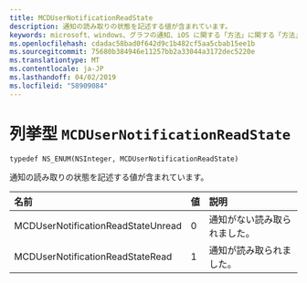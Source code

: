 ```yaml
---
title: MCDUserNotificationReadState
description: 通知の読み取りの状態を記述する値が含まれています。
keywords: microsoft、windows、グラフの通知、iOS に関する「方法」に関する「方法」の iPhone
ms.openlocfilehash: cdadac58bad0f642d9c1b482cf5aa5cbab15ee1b
ms.sourcegitcommit: 75680b384946e11257bb2a33044a3172dec5220e
ms.translationtype: MT
ms.contentlocale: ja-JP
ms.lasthandoff: 04/02/2019
ms.locfileid: "58909084"
---
```

# <a name="enum-mcdusernotificationreadstate"></a>列挙型 `MCDUserNotificationReadState`

```
typedef NS_ENUM(NSInteger, MCDUserNotificationReadState)
```

通知の読み取りの状態を記述する値が含まれています。

|名前 | 値 | 説明 |
|:-- |:-- |:-- |
|   MCDUserNotificationReadStateUnread |0| 通知がない読み取られました。 |
|   MCDUserNotificationReadStateRead | 1| 通知が読み取られました。|